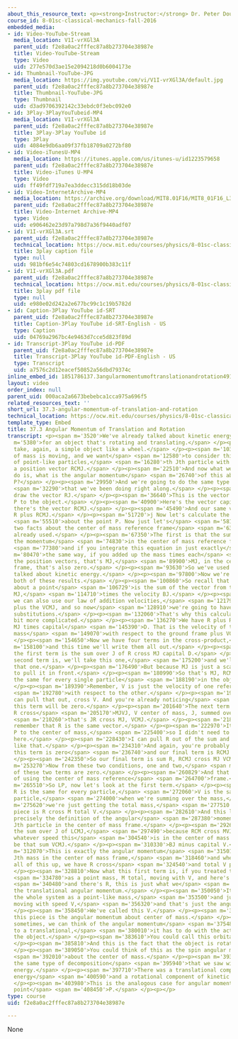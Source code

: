 ```yaml
---
about_this_resource_text: <p><strong>Instructor:</strong> Dr. Peter Dourmashkin</p>
course_id: 8-01sc-classical-mechanics-fall-2016
embedded_media:
- id: Video-YouTube-Stream
  media_location: V1I-vrXGl3A
  parent_uid: f2e8a0ac2fffec87a8b273704e38987e
  title: Video-YouTube-Stream
  type: Video
  uid: 277e570d3ae15e2094218d0b6004173e
- id: Thumbnail-YouTube-JPG
  media_location: https://img.youtube.com/vi/V1I-vrXGl3A/default.jpg
  parent_uid: f2e8a0ac2fffec87a8b273704e38987e
  title: Thumbnail-YouTube-JPG
  type: Thumbnail
  uid: d3ad9706392142c33ebdc0f3ebc092e0
- id: 3Play-3PlayYouTubeid-MP4
  media_location: V1I-vrXGl3A
  parent_uid: f2e8a0ac2fffec87a8b273704e38987e
  title: 3Play-3Play YouTube id
  type: 3Play
  uid: 4084e9db6aa09f37fb18709a0272bf80
- id: Video-iTunesU-MP4
  media_location: https://itunes.apple.com/us/itunes-u/id1223579658
  parent_uid: f2e8a0ac2fffec87a8b273704e38987e
  title: Video-iTunes U-MP4
  type: Video
  uid: ff49fdf719a7ea3ddecc315dd18b03de
- id: Video-InternetArchive-MP4
  media_location: https://archive.org/download/MIT8.01F16/MIT8_01F16_L36v01_360p.mp4
  parent_uid: f2e8a0ac2fffec87a8b273704e38987e
  title: Video-Internet Archive-MP4
  type: Video
  uid: e906462e23d97a798d7a36f9440adf07
- id: V1I-vrXGl3A.srt
  parent_uid: f2e8a0ac2fffec87a8b273704e38987e
  technical_location: https://ocw.mit.edu/courses/physics/8-01sc-classical-mechanics-fall-2016/week-12-rotations-and-translation-rolling/37.3-angular-momentum-of-translation-and-rotation/37.3-angular-momentum-of-translation-and-rotation/V1I-vrXGl3A.srt
  title: 3play caption file
  type: null
  uid: 981bf6e54c74803cd1678900b383c11f
- id: V1I-vrXGl3A.pdf
  parent_uid: f2e8a0ac2fffec87a8b273704e38987e
  technical_location: https://ocw.mit.edu/courses/physics/8-01sc-classical-mechanics-fall-2016/week-12-rotations-and-translation-rolling/37.3-angular-momentum-of-translation-and-rotation/37.3-angular-momentum-of-translation-and-rotation/V1I-vrXGl3A.pdf
  title: 3play pdf file
  type: null
  uid: e980e02d242a2e677bc99c1c19b5782d
- id: Caption-3Play YouTube id-SRT
  parent_uid: f2e8a0ac2fffec87a8b273704e38987e
  title: Caption-3Play YouTube id-SRT-English - US
  type: Caption
  uid: 04769a2967bc4e9463d7cce5d823f89d
- id: Transcript-3Play YouTube id-PDF
  parent_uid: f2e8a0ac2fffec87a8b273704e38987e
  title: Transcript-3Play YouTube id-PDF-English - US
  type: Transcript
  uid: a7576c2d12eacef50852a56dbd79374c
inline_embed_id: 1851786137.3angularmomentumoftranslationandrotation49155017
layout: video
order_index: null
parent_uid: 000aca2a6673bebebca1cca975a696f5
related_resources_text: ''
short_url: 37.3-angular-momentum-of-translation-and-rotation
technical_location: https://ocw.mit.edu/courses/physics/8-01sc-classical-mechanics-fall-2016/week-12-rotations-and-translation-rolling/37.3-angular-momentum-of-translation-and-rotation/37.3-angular-momentum-of-translation-and-rotation
template_type: Embed
title: 37.3 Angular Momentum of Translation and Rotation
transcript: <p><span m='3520'>We've already talked about kinetic energy</span> <span
  m='5380'>for an object that's rotating and translating.</span> </p><p><span m='7780'>Let's
  take, again, a simple object like a wheel.</span> </p><p><span m='10300'>Center
  of mass is moving, and we want</span> <span m='12580'>to consider this is a bunch
  of point-like particles,</span> <span m='16280'>th Jth particle with mass MJ, and
  a position vector RCMJ.</span> </p><p><span m='22510'>And now what we'd like to
  do is, what is the angular momentum</span> <span m='26740'>of this about some point
  P?</span> </p><p><span m='29950'>And we're going to do the same type of decomposition</span>
  <span m='32290'>that we've been doing right along.</span> </p><p><span m='34190'>Let's
  draw the vector RJ.</span> </p><p><span m='36640'>This is the vector from the point
  P to the object.</span> </p><p><span m='40900'>Here's the vector capital R, and
  there's the vector RCMJ.</span> </p><p><span m='45490'>And our same vector addition,
  R plus RCMJ.</span> </p><p><span m='51720'>j Now let's calculate the angular momentum</span>
  <span m='55510'>about the point P. Now just let's</span> <span m='58150'>recall
  two facts about the center of mass reference frame</span> <span m='63390'>that we've
  already used.</span> </p><p><span m='67350'>The first is that the sum of the velocities,
  the momentum</span> <span m='74830'>in the center of mass reference frame is zero,</span>
  <span m='77380'>and if you integrate this equation in just exactly</span> <span
  m='80470'>the same way, if you added up the mass times each</span> <span m='86600'>of
  the position vectors, that's MJ,</span> <span m='89900'>MJ, in the center of mass
  frame, that's also zero.</span> </p><p><span m='93630'>So we've used this when we
  talked about kinetic energy.</span> </p><p><span m='97800'>Now we're going to consider
  both of these results.</span> </p><p><span m='100860'>So recall that angular momentum
  about a point</span> <span m='106729'>is the sum of the vector from the point, cross-product
  MJ,</span> <span m='114710'>times the velocity BJ.</span> </p><p><span m='117920'>Now
  we can also use our law of addition velocities,</span> <span m='121790'>VJ is V
  plus the VCMJ, and so now</span> <span m='128910'>we're going to have to do both
  substitutions.</span> </p><p><span m='132060'>That's why this calculation is a little
  bit more complicated.</span> </p><p><span m='136270'>We have R plus RCMJ, cross
  MJ times capital</span> <span m='145390'>D. That is the velocity of the center of
  mass</span> <span m='149070'>with respect to the ground frame plus VCMJ.</span>
  </p><p><span m='154650'>Now we have four terms in the cross-product,</span> <span
  m='158100'>and this time we'll write them all out.</span> </p><p><span m='161440'>So
  the first term is the sum over J of R cross MJ capital D.</span> </p><p><span m='171540'>The
  second term is, we'll take this one,</span> <span m='175200'>and we'll cross with
  that one.</span> </p><p><span m='176490'>But because MJ is just a scalar, I'm going
  to pull it in front.</span> </p><p><span m='180990'>So that's MJ, RCMJ, and V is
  the same for every single particle</span> <span m='188190'>in the object.</span>
  </p><p><span m='189390'>Remember, V is just the velocity of one reference frame</span>
  <span m='192780'>with respect to the other.</span> </p><p><span m='194100'>So I
  can pull that out, cross V. And you're already noticing</span> <span m='199380'>that
  this term will be zero.</span> </p><p><span m='201640'>The next term is when I take
  R cross</span> <span m='205170'>MJVJ, V center of mass, J, summed over J,</span>
  <span m='210260'>that's JR cross MJ, VCMJ.</span> </p><p><span m='218620'>But again,
  remember that R is the same vector.</span> </p><p><span m='222970'>It's just from
  P to the center of mass,</span> <span m='225400'>so I didn't need to put the sum
  here.</span> </p><p><span m='228430'>I can pull R out of the sum and I have my sum
  like that.</span> </p><p><span m='234310'>And again, you're probably noticing that
  this term is zero</span> <span m='236740'>and our final term is RCMJ cross MJ VCMJ.</span>
  </p><p><span m='242350'>So our final term is sum R, RCMJ cross MJ VCMJ.</span> </p><p><span
  m='253270'>Now from these two conditions, one and two,</span> <span m='256899'>both
  of these two terms are zero.</span> </p><p><span m='260829'>And that's the power
  of using the center of mass reference</span> <span m='264700'>frame.</span> </p><p><span
  m='265510'>So LP, now let's look at the first term.</span> </p><p><span m='269290'>Here,
  R is the same for every particle,</span> <span m='272060'>V is the same for every
  particle,</span> <span m='274000'>when we're summing over the mass,</span> <span
  m='275620'>we're just getting the total mass,</span> <span m='277510'>so the first
  piece is R cross M total V.</span> </p><p><span m='282610'>And this last piece is
  precisely the definition of the angular</span> <span m='287380'>momentum of the
  Jth particle in the center of mass frame.</span> </p><p><span m='292600'>So that's
  the sum over J of LCMJ,</span> <span m='297490'>because RCM cross MVJ R cross, say
  whatever speed this</span> <span m='304540'>is in the center of mass frame, it could
  be that sum VCMJ.</span> </p><p><span m='310330'>BJ minus capital V.</span> </p><p><span
  m='312070'>This is exactly the angular momentum</span> <span m='315010'>of that
  Jth mass in the center of mass frame,</span> <span m='318460'>and when we total
  all of this up, we have R cross</span> <span m='324540'>and total V plus LCM.</span>
  </p><p><span m='328810'>Now what this first term is, if you treated the whole object</span>
  <span m='334780'>as a point mass, M total, moving with V, and here's our point P</span>
  <span m='340480'>and there's R, this is just what we</span> <span m='343090'>call
  the translational angular momentum.</span> </p><p><span m='350050'>It's treating
  the whole system as a point-like mass,</span> <span m='353500'>and just calculate
  moving with speed V,</span> <span m='356320'>and that's just the angular momentum.</span>
  </p><p><span m='358450'>We've called this V.</span> </p><p><span m='363290'>And
  this piece is the angular momentum about center of mass.</span> </p><p><span m='372360'>So
  sometimes, we can think of the angular momentum</span> <span m='375480'>as corresponding
  to a translational,</span> <span m='380010'>it has to do with the actual orbit of
  the object.</span> </p><p><span m='383610'>You could call this orbital angular momentum.</span>
  </p><p><span m='385810'>And this is the fact that the object is rotating.</span>
  </p><p><span m='389050'>You could think of this as the spin angular momentum</span>
  <span m='392010'>about the center of mass.</span> </p><p><span m='393750'>This is
  the same type of decomposition</span> <span m='395940'>that we saw with kinetic
  energy.</span> </p><p><span m='397710'>There was a translational component of kinetic
  energy</span> <span m='400590'>and a rotational component of kinetic energy.</span>
  </p><p><span m='403980'>This is the analogous case for angular momentum about a
  point</span> <span m='408450'>P.</span> </p><p></p>
type: course
uid: f2e8a0ac2fffec87a8b273704e38987e

---
```

None
